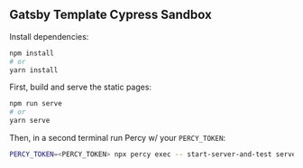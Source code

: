 ## Gatsby Template Cypress Sandbox

Install dependencies:

```bash
npm install
# or
yarn install
```

First, build and serve the static pages:

```bash
npm run serve
# or
yarn serve
```

Then, in a second terminal run Percy w/ your `PERCY_TOKEN`:

```bash
PERCY_TOKEN=<PERCY_TOKEN> npx percy exec -- start-server-and-test serve http://localhost:8000 cypress:headless
```
